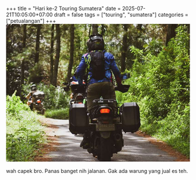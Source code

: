 +++
title = "Hari ke-2 Touring Sumatera"
date = 2025-07-21T10:05:00+07:00
draft = false
tags = ["touring", "sumatera"]
categories = ["petualangan"]
+++
![Pantai Sumba](static/images/hutan.jpg)

wah capek bro. Panas banget nih jalanan. Gak ada warung yang jual es teh. 